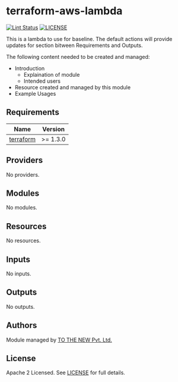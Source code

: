 # terraform-aws-lambda

[![Lint Status](https://github.com/tothenew/terraform-aws-lambda/workflows/Lint/badge.svg)](https://github.com/tothenew/terraform-aws-lambda/actions)
[![LICENSE](https://img.shields.io/github/license/tothenew/terraform-aws-lambda)](https://github.com/tothenew/terraform-aws-lambda/blob/master/LICENSE)

This is a lambda to use for baseline. The default actions will provide updates for section bitween Requirements and Outputs.

The following content needed to be created and managed:
 - Introduction
     - Explaination of module 
     - Intended users
 - Resource created and managed by this module
 - Example Usages

<!-- BEGIN_TF_DOCS -->
## Requirements

| Name | Version |
|------|---------|
| <a name="requirement_terraform"></a> [terraform](#requirement\_terraform) | >= 1.3.0 |

## Providers

No providers.

## Modules

No modules.

## Resources

No resources.

## Inputs

No inputs.

## Outputs

No outputs.
<!-- END_TF_DOCS -->

## Authors

Module managed by [TO THE NEW Pvt. Ltd.](https://github.com/tothenew)

## License

Apache 2 Licensed. See [LICENSE](https://github.com/tothenew/terraform-aws-lambda/blob/main/LICENSE) for full details.

